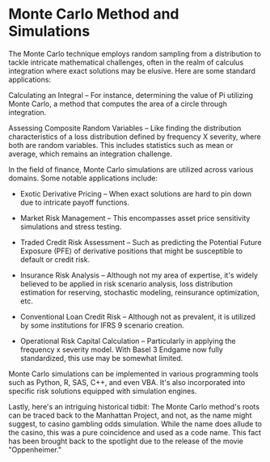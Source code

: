 # Monte Carlo Method and Simulations 

The Monte Carlo technique employs random sampling from a distribution to tackle intricate mathematical challenges, often in the realm of calculus integration where exact solutions may be elusive. Here are some standard applications:

Calculating an Integral – For instance, determining the value of Pi utilizing Monte Carlo, a method that computes the area of a circle through integration.

Assessing Composite Random Variables – Like finding the distribution characteristics of a loss distribution defined by frequency X severity, where both are random variables. This includes statistics such as mean or average, which remains an integration challenge.

In the field of finance, Monte Carlo simulations are utilized across various domains. Some notable applications include:

* Exotic Derivative Pricing – When exact solutions are hard to pin down due to intricate payoff functions.   

* Market Risk Management – This encompasses asset price sensitivity simulations and stress testing.  

* Traded Credit Risk Assessment – Such as predicting the Potential Future Exposure (PFE) of derivative positions that might be susceptible to default or credit risk.  

* Insurance Risk Analysis – Although not my area of expertise, it's widely believed to be applied in risk scenario analysis, loss distribution estimation for reserving, stochastic modeling, reinsurance optimization, etc.   

* Conventional Loan Credit Risk – Although not as prevalent, it is utilized by some institutions for IFRS 9 scenario creation.   

* Operational Risk Capital Calculation – Particularly in applying the frequency x severity model. With Basel 3 Endgame now fully standardized, this use may be somewhat limited.   

Monte Carlo simulations can be implemented in various programming tools such as Python, R, SAS, C++, and even VBA. It's also incorporated into specific risk solutions equipped with simulation engines.

Lastly, here's an intriguing historical tidbit: The Monte Carlo method's roots can be traced back to the Manhattan Project, and not, as the name might suggest, to casino gambling odds simulation. While the name does allude to the casino, this was a pure coincidence and used as a code name. This fact has been brought back to the spotlight due to the release of the movie "Oppenheimer."    

